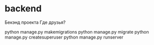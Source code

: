 # backend
Бекэнд проекта Где друзья?

python manage.py makemigrations
python manage.py migrate
python manage.py createsuperuser
python manage.py runserver

